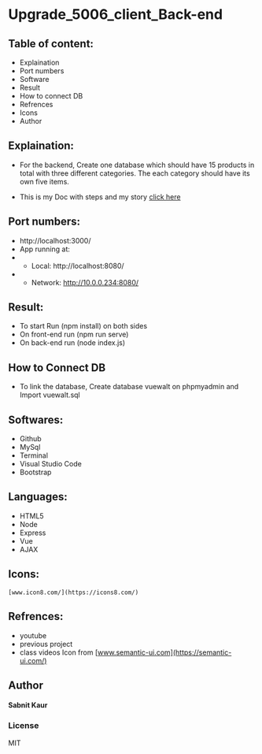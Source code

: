 # Upgrade_5006_client_Back-end

## Table of content:
* Explaination
* Port numbers
* Software
* Result
* How to connect DB
* Refrences
* Icons
* Author

## Explaination:
* For the backend, Create one database which should have 15 products in total with three different categories. The each category should have its own five items.  

* This is my Doc with steps and my story [click here](https://docs.google.com/document/d/1RnyEEd1NQlBxkFnAVfi5nw7Te8uTNgUcNKTDUTtWZN4/edit?usp=sharing)

## Port numbers:
* http://localhost:3000/
* App running at:
*  - Local:   http://localhost:8080/ 
*  - Network: http://10.0.0.234:8080/


## Result:
* To start Run (npm install) on both sides
* On front-end run (npm run serve)
* On back-end run (node index.js)

## How to Connect DB

* To link the database, Create database vuewalt on phpmyadmin and Import vuewalt.sql 


## Softwares:
* Github
* MySql
* Terminal
* Visual Studio Code
* Bootstrap

## Languages:
* HTML5
* Node
* Express
* Vue
* AJAX

## Icons:
    [www.icon8.com/](https://icons8.com/)

## Refrences:

* youtube
* previous project
* class videos
Icon from [www.semantic-ui.com](https://semantic-ui.com/)


## Author
#### Sabnit Kaur

### License
MIT





